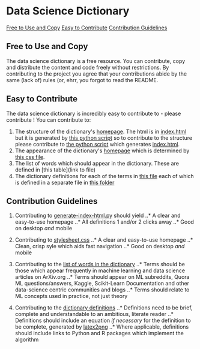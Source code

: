 # Data Science Dictionary

[Free to Use and Copy](#Free-to-Distribute-and-Copy)
[Easy to Contribute](#Easy-to-Contribute)
[Contribution Guidelines](#Contribution-Guidelines)

## Free to Use and Copy

The data science dictionary is a free resource. You can contribute, copy and distribute the content and code freely without restrictions. By contributing to the project you agree that your contributions abide by the same (lack of) rules (or, ehrr, you forgot to read the README.

## Easy to Contribute

The data science dictionary is incredibly easy to contribute to - please contribute ! You can contribute to:

1. The structure of the dictionary's [homepage](http://roopsmall.github.io/data-science-dictionary/). The html is in [index.html](https://github.com/roopsmall/data-science-dictionary/blob/gh-pages/index.html) but it is generated by [this python script]() so to contribute to the structure please contribute to [the python script]() which generates [index.html](https://github.com/roopsmall/data-science-dictionary/blob/gh-pages/index.html).
2. The appearance of the dictionary's [homepage](http://roopsmall.github.io/data-science-dictionary/) which is determined by [this css file](https://github.com/roopsmall/data-science-dictionary/blob/gh-pages/stylesheet.css).
3. The list of words which should appear in the dictionary. These are defined in [this table](link to file)
3. The dictionary definitions for each of the terms in [this file]() each of which is defined in a separate file in [this folder]()

## Contribution Guidelines

1. Contributing to [generate-index-html.py]() should yield
..* A clear and easy-to-use homepage
..* All definitions 1 and/or 2 clicks away
..* Good on desktop _and_ mobile

2. Contributing to [stylesheet.css](https://github.com/roopsmall/data-science-dictionary/blob/gh-pages/stylesheet.css)
..* A clear and easy-to-use homepage
..* Clean, crisp syle which aids fast navigation
..* Good on desktop _and_ mobile

3. Contributing to the [list of words in the dictionary]()
..* Terms should be those which appear frequently in machine learning and data science articles on ArXiv.org
..* Terms should appear on ML subreddits, Quora ML questions/answers, Kaggle, Scikit-Learn Documentation and other data-science centric communities and blogs
..* Terms should relate to ML concepts used in practice, not just theory 

4. Contributing to the [dictionary definitions]()
..* Definitions need to be brief, complete and understandable to an ambitious, literate reader
..* Definitions should include an equation _if necessary_ for the definition to be complete, generated by [latex2png](website)
..* Where applicable, definitions should include links to Python and R packages which implement the algorithm
